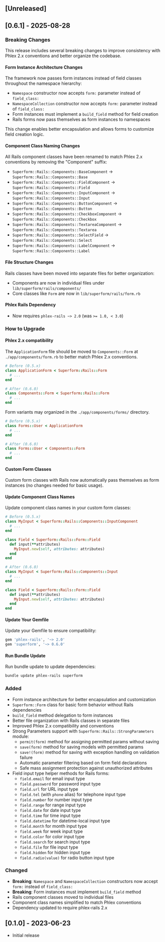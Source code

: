 ## [Unreleased]

## [0.6.1] - 2025-08-28

### Breaking Changes

This release includes several breaking changes to improve consistency with Phlex 2.x conventions and better organize the codebase.

#### Form Instance Architecture Changes

The framework now passes form instances instead of field classes throughout the namespace hierarchy:

- `Namespace` constructor now accepts `form:` parameter instead of `field_class:`
- `NamespaceCollection` constructor now accepts `form:` parameter instead of `field_class:`
- Form instances must implement a `build_field` method for field creation
- Rails forms now pass themselves as form instances to namespaces

This change enables better encapsulation and allows forms to customize field creation logic.

#### Component Class Naming Changes

All Rails component classes have been renamed to match Phlex 2.x conventions by removing the "Component" suffix:

- `Superform::Rails::Components::BaseComponent` → `Superform::Rails::Components::Base`
- `Superform::Rails::Components::FieldComponent` → `Superform::Rails::Components::Field`
- `Superform::Rails::Components::InputComponent` → `Superform::Rails::Components::Input`
- `Superform::Rails::Components::ButtonComponent` → `Superform::Rails::Components::Button`
- `Superform::Rails::Components::CheckboxComponent` → `Superform::Rails::Components::Checkbox`
- `Superform::Rails::Components::TextareaComponent` → `Superform::Rails::Components::Textarea`
- `Superform::Rails::Components::SelectField` → `Superform::Rails::Components::Select`
- `Superform::Rails::Components::LabelComponent` → `Superform::Rails::Components::Label`

#### File Structure Changes

Rails classes have been moved into separate files for better organization:

- Components are now in individual files under `lib/superform/rails/components/`
- Core classes like `Form` are now in `lib/superform/rails/form.rb`

#### Phlex Rails Dependency

- Now requires `phlex-rails ~> 2.0` (was `>= 1.0, < 3.0`)

### How to Upgrade

#### Phlex 2.x compatibility

The `ApplicationForm` file should be moved to `Components::Form` at `./app/components/form.rb` to better match Phlex 2.x conventions.

   ```ruby
   # Before (0.5.x)
   class ApplicationForm < Superform::Rails::Form
     # ...
   end
   ```

   ```ruby
   # After (0.6.0)
   class Components::Form < Superform::Rails::Form
     # ...
   end
   ```

Form variants may organized in the `./app/components/forms/` directory.

   ```ruby
   # Before (0.5.x)
   class Forms::User < ApplicationForm
     # ...
   end
   ```

   ```ruby
   # After (0.6.0)
   class Forms::User < Components::Form
     # ...
   end
   ```

#### Custom Form Classes

Custom form classes with Rails now automatically pass themselves as form instances (no changes needed for basic usage).

#### Update Component Class Names

Update component class names in your custom form classes:

   ```ruby
   # Before (0.5.x)
   class MyInput < Superform::Rails::Components::InputComponent
     # ...
   end

   class Field < Superform::Rails::Form::Field
     def input(**attributes)
       MyInput.new(self, attributes: attributes)
     end
   end
   ```

   ```ruby
   # After (0.6.0)
   class MyInput < Superform::Rails::Components::Input
     # ...
   end

   class Field < Superform::Rails::Form::Field
     def input(**attributes)
       MyInput.new(self, attributes: attributes)
     end
   end
   ```

#### Update Your Gemfile

Update your Gemfile to ensure compatibility:

   ```ruby
   gem 'phlex-rails', '~> 2.0'
   gem 'superform', '~> 0.6.0'
   ```

#### Run Bundle Update

Run bundle update to update dependencies:

   ```bash
   bundle update phlex-rails superform
   ```

### Added

- Form instance architecture for better encapsulation and customization
- `Superform::Form` class for basic form behavior without Rails dependencies
- `build_field` method delegation to form instances
- Better file organization with Rails classes in separate files
- Improved Phlex 2.x compatibility and conventions
- Strong Parameters support with `Superform::Rails::StrongParameters` module:
  - `permit(form)` method for assigning permitted params without saving
  - `save(form)` method for saving models with permitted params
  - `save!(form)` method for saving with exception handling on validation failure
  - Automatic parameter filtering based on form field declarations
  - Safe mass assignment protection against unauthorized attributes
- Field input type helper methods for Rails forms:
  - `field.email` for email input type
  - `field.password` for password input type
  - `field.url` for URL input type
  - `field.tel` (with `phone` alias) for telephone input type
  - `field.number` for number input type
  - `field.range` for range input type
  - `field.date` for date input type
  - `field.time` for time input type
  - `field.datetime` for datetime-local input type
  - `field.month` for month input type
  - `field.week` for week input type
  - `field.color` for color input type
  - `field.search` for search input type
  - `field.file` for file input type
  - `field.hidden` for hidden input type
  - `field.radio(value)` for radio button input type

### Changed

- **Breaking**: `Namespace` and `NamespaceCollection` constructors now accept `form:` instead of `field_class:`
- **Breaking**: Form instances must implement `build_field` method
- Rails component classes moved to individual files
- Component class names simplified to match Phlex conventions
- Dependency updated to require phlex-rails 2.x

## [0.1.0] - 2023-06-23

- Initial release
